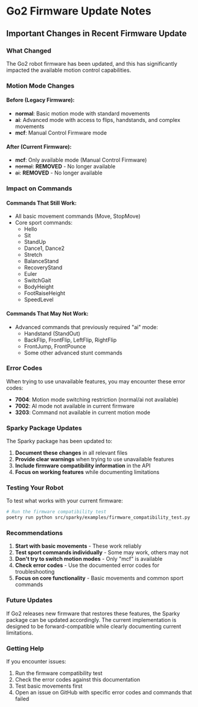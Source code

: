 # Go2 Firmware Update Notes

##  Important Changes in Recent Firmware Update

### What Changed

The Go2 robot firmware has been updated, and this has significantly impacted the available motion control capabilities.

### Motion Mode Changes

#### Before (Legacy Firmware):
- **normal**: Basic motion mode with standard movements
- **ai**: Advanced mode with access to flips, handstands, and complex movements
- **mcf**: Manual Control Firmware mode

#### After (Current Firmware):
- **mcf**: Only available mode (Manual Control Firmware)
- ~~normal~~: **REMOVED** - No longer available
- ~~ai~~: **REMOVED** - No longer available

### Impact on Commands

####  Commands That Still Work:
- All basic movement commands (Move, StopMove)
- Core sport commands:
  - Hello
  - Sit
  - StandUp
  - Dance1, Dance2
  - Stretch
  - BalanceStand
  - RecoveryStand
  - Euler
  - SwitchGait
  - BodyHeight
  - FootRaiseHeight
  - SpeedLevel

####  Commands That May Not Work:
- Advanced commands that previously required "ai" mode:
  - Handstand (StandOut)
  - BackFlip, FrontFlip, LeftFlip, RightFlip
  - FrontJump, FrontPounce
  - Some other advanced stunt commands

### Error Codes

When trying to use unavailable features, you may encounter these error codes:

- **7004**: Motion mode switching restriction (normal/ai not available)
- **7002**: AI mode not available in current firmware
- **3203**: Command not available in current motion mode

### Sparky Package Updates

The Sparky package has been updated to:

1. **Document these changes** in all relevant files
2. **Provide clear warnings** when trying to use unavailable features
3. **Include firmware compatibility information** in the API
4. **Focus on working features** while documenting limitations

### Testing Your Robot

To test what works with your current firmware:

```bash
# Run the firmware compatibility test
poetry run python src/sparky/examples/firmware_compatibility_test.py
```

### Recommendations

1. **Start with basic movements** - These work reliably
2. **Test sport commands individually** - Some may work, others may not
3. **Don't try to switch motion modes** - Only "mcf" is available
4. **Check error codes** - Use the documented error codes for troubleshooting
5. **Focus on core functionality** - Basic movements and common sport commands

### Future Updates

If Go2 releases new firmware that restores these features, the Sparky package can be updated accordingly. The current implementation is designed to be forward-compatible while clearly documenting current limitations.

### Getting Help

If you encounter issues:

1. Run the firmware compatibility test
2. Check the error codes against this documentation
3. Test basic movements first
4. Open an issue on GitHub with specific error codes and commands that failed
